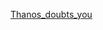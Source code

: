 [Thanos_doubts_you](https://user-images.githubusercontent.com/105168113/167890610-c931034e-f0ae-4180-8f52-18a41de9e478.png)
